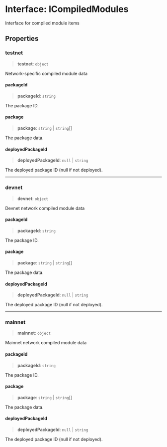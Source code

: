 # Interface: ICompiledModules

Interface for compiled module items

## Properties

### testnet

> **testnet**: `object`

Network-specific compiled module data

#### packageId

> **packageId**: `string`

The package ID.

#### package

> **package**: `string` \| `string`[]

The package data.

#### deployedPackageId

> **deployedPackageId**: `null` \| `string`

The deployed package ID (null if not deployed).

***

### devnet

> **devnet**: `object`

Devnet network compiled module data

#### packageId

> **packageId**: `string`

The package ID.

#### package

> **package**: `string` \| `string`[]

The package data.

#### deployedPackageId

> **deployedPackageId**: `null` \| `string`

The deployed package ID (null if not deployed).

***

### mainnet

> **mainnet**: `object`

Mainnet network compiled module data

#### packageId

> **packageId**: `string`

The package ID.

#### package

> **package**: `string` \| `string`[]

The package data.

#### deployedPackageId

> **deployedPackageId**: `null` \| `string`

The deployed package ID (null if not deployed).
